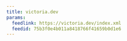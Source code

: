 ```yaml
---
title: victoria.dev
params:
  feedlink: https://victoria.dev/index.xml
  feedid: 75b3f0e4b011a8418766f41659b0d1e6
---
```

